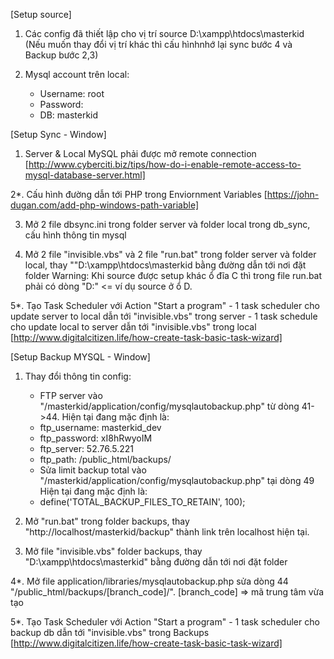 [Setup source]
1. Các config đã thiết lập cho vị trí source D:\xampp\htdocs\masterkid
  (Nếu muốn thay đổi vị trí khác thì  cấu hìnhnhớ lại sync bước 4 và Backup bước 2,3)

2. Mysql account trên local:
    + Username: root
    + Password:
    + DB: masterkid


[Setup Sync - Window]
1. Server & Local MySQL phải được mở remote connection
[http://www.cyberciti.biz/tips/how-do-i-enable-remote-access-to-mysql-database-server.html]

2*. Cấu hình đường dẫn tới PHP trong Enviornment Variables
[https://john-dugan.com/add-php-windows-path-variable]

3. Mở 2 file dbsync.ini trong folder server và folder local trong db_sync, cấu hình thông tin mysql

4. Mở 2 file "invisible.vbs" và 2 file "run.bat" trong folder server và folder local, thay ""D:\xampp\htdocs\masterkid bằng đường dẫn tới nơi đặt folder
Warning: Khi source được setup khác ổ đĩa C thì trong file run.bat phải có dòng "D:" <= ví dụ source ở ổ D.

5*. Tạo Task Scheduler với Action "Start a program"
    - 1 task scheduler cho update server to local dẫn tới "invisible.vbs" trong server
    - 1 task schedule cho update local to server dẫn tới "invisible.vbs" trong local
[http://www.digitalcitizen.life/how-create-task-basic-task-wizard]


[Setup Backup MYSQL - Window]
1. Thay đổi thông tin config:
    - FTP server vào "/masterkid/application/config/mysqlautobackup.php" từ dòng 41->44.
    Hiện tại đang mặc định là:
    + ftp_username: masterkid_dev
    + ftp_password: xI8hRwyoIM
    + ftp_server: 52.76.5.221
    + ftp_path: /public_html/backups/

    - Sửa limit backup total vào "/masterkid/application/config/mysqlautobackup.php" tại dòng 49
    Hiện tại đang mặc định là:
    + define('TOTAL_BACKUP_FILES_TO_RETAIN', 100);

2. Mở "run.bat" trong folder backups, thay "http://localhost/masterkid/backup\" thành link trên localhost hiện tại.

3. Mở file "invisible.vbs" folder backups, thay "D:\xampp\htdocs\masterkid" bằng đường dẫn tới nơi đặt folder

4*. Mở file application/libraries/mysqlautobackup.php sửa dòng 44 "/public_html/backups/[branch_code]/". [branch_code] => mã trung tâm vừa tạo

5*. Tạo Task Scheduler với Action "Start a program"
    - 1 task scheduler cho backup db dẫn tới "invisible.vbs" trong Backups
[http://www.digitalcitizen.life/how-create-task-basic-task-wizard]